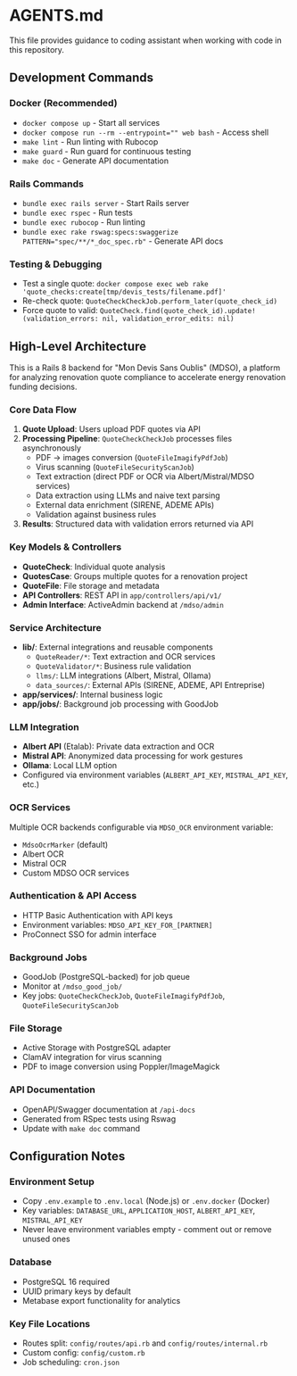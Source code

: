 # AGENTS.md

This file provides guidance to coding assistant when working with code in this repository.

## Development Commands

### Docker (Recommended)
- `docker compose up` - Start all services
- `docker compose run --rm --entrypoint="" web bash` - Access shell
- `make lint` - Run linting with Rubocop
- `make guard` - Run guard for continuous testing
- `make doc` - Generate API documentation

### Rails Commands
- `bundle exec rails server` - Start Rails server
- `bundle exec rspec` - Run tests
- `bundle exec rubocop` - Run linting
- `bundle exec rake rswag:specs:swaggerize PATTERN="spec/**/*_doc_spec.rb"` - Generate API docs

### Testing & Debugging
- Test a single quote: `docker compose exec web rake 'quote_checks:create[tmp/devis_tests/filename.pdf]'`
- Re-check quote: `QuoteCheckCheckJob.perform_later(quote_check_id)`
- Force quote to valid: `QuoteCheck.find(quote_check_id).update!(validation_errors: nil, validation_error_edits: nil)`

## High-Level Architecture

This is a Rails 8 backend for "Mon Devis Sans Oublis" (MDSO), a platform for analyzing renovation quote compliance to accelerate energy renovation funding decisions.

### Core Data Flow
1. **Quote Upload**: Users upload PDF quotes via API
2. **Processing Pipeline**: `QuoteCheckCheckJob` processes files asynchronously
   - PDF → images conversion (`QuoteFileImagifyPdfJob`)
   - Virus scanning (`QuoteFileSecurityScanJob`)
   - Text extraction (direct PDF or OCR via Albert/Mistral/MDSO services)
   - Data extraction using LLMs and naive text parsing
   - External data enrichment (SIRENE, ADEME APIs)
   - Validation against business rules
3. **Results**: Structured data with validation errors returned via API

### Key Models & Controllers
- **QuoteCheck**: Individual quote analysis
- **QuotesCase**: Groups multiple quotes for a renovation project
- **QuoteFile**: File storage and metadata
- **API Controllers**: REST API in `app/controllers/api/v1/`
- **Admin Interface**: ActiveAdmin backend at `/mdso/admin`

### Service Architecture
- **lib/**: External integrations and reusable components
  - `QuoteReader/*`: Text extraction and OCR services
  - `QuoteValidator/*`: Business rule validation
  - `llms/`: LLM integrations (Albert, Mistral, Ollama)
  - `data_sources/`: External APIs (SIRENE, ADEME, API Entreprise)
- **app/services/**: Internal business logic
- **app/jobs/**: Background job processing with GoodJob

### LLM Integration
- **Albert API** (Etalab): Private data extraction and OCR
- **Mistral API**: Anonymized data processing for work gestures
- **Ollama**: Local LLM option
- Configured via environment variables (`ALBERT_API_KEY`, `MISTRAL_API_KEY`, etc.)

### OCR Services
Multiple OCR backends configurable via `MDSO_OCR` environment variable:
- `MdsoOcrMarker` (default)
- Albert OCR
- Mistral OCR
- Custom MDSO OCR services

### Authentication & API Access
- HTTP Basic Authentication with API keys
- Environment variables: `MDSO_API_KEY_FOR_[PARTNER]`
- ProConnect SSO for admin interface

### Background Jobs
- GoodJob (PostgreSQL-backed) for job queue
- Monitor at `/mdso_good_job/`
- Key jobs: `QuoteCheckCheckJob`, `QuoteFileImagifyPdfJob`, `QuoteFileSecurityScanJob`

### File Storage
- Active Storage with PostgreSQL adapter
- ClamAV integration for virus scanning
- PDF to image conversion using Poppler/ImageMagick

### API Documentation
- OpenAPI/Swagger documentation at `/api-docs`
- Generated from RSpec tests using Rswag
- Update with `make doc` command

## Configuration Notes

### Environment Setup
- Copy `.env.example` to `.env.local` (Node.js) or `.env.docker` (Docker)
- Key variables: `DATABASE_URL`, `APPLICATION_HOST`, `ALBERT_API_KEY`, `MISTRAL_API_KEY`
- Never leave environment variables empty - comment out or remove unused ones

### Database
- PostgreSQL 16 required
- UUID primary keys by default
- Metabase export functionality for analytics

### Key File Locations
- Routes split: `config/routes/api.rb` and `config/routes/internal.rb`
- Custom config: `config/custom.rb`
- Job scheduling: `cron.json`

